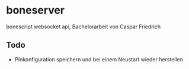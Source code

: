 boneserver
======

bonescript websocket api, Bachelorarbeit von Caspar Friedrich

## Todo
* Pinkonfiguration speichern und bei einem Neustart wieder herstellen

